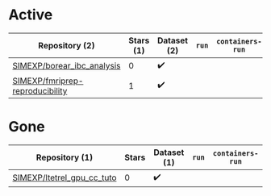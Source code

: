 # Active
| Repository (2) | Stars (1) | Dataset (2) | `run` | `containers-run` |
| --- | --- | --- | --- | --- |
| [SIMEXP/borear_ibc_analysis](https://github.com/SIMEXP/borear_ibc_analysis) | 0 | :heavy_check_mark: |  |  |
| [SIMEXP/fmriprep-reproducibility](https://github.com/SIMEXP/fmriprep-reproducibility) | 1 | :heavy_check_mark: |  |  |

# Gone
| Repository (1) | Stars | Dataset (1) | `run` | `containers-run` |
| --- | --- | --- | --- | --- |
| [SIMEXP/ltetrel_gpu_cc_tuto](https://github.com/SIMEXP/ltetrel_gpu_cc_tuto) | 0 | :heavy_check_mark: |  |  |
